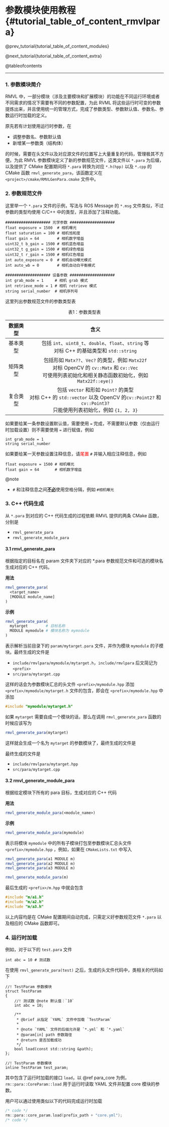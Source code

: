 参数模块使用教程 {#tutorial_table_of_content_rmvlpara}
============

@prev_tutorial{tutorial_table_of_content_modules}

@next_tutorial{tutorial_table_of_content_extra}

@tableofcontents

------

### 1. 参数模块简介

RMVL 中，一部分模块（涉及主要模块和扩展模块）的功能在不同运行环境或者不同需求的情况下需要有不同的参数配置，为此 RVML 将这些运行时可变的参数提炼出来，并且使用统一的管理方式，完成了参数类型、参数默认值、参数名、参数运行时加载的定义。

原先若有计划使用运行时参数，在

- 调整参数名、参数默认值
- 新增某一参数类（结构体）

的时候，需要在头文件以及对应源文件的位置写上大量重复的代码，管理极其不方便。为此 RMVL 参数模块定义了新的参数规范文件，这类文件以 `*.para` 为后缀，以及提供了 CMake 配置期间将 `*.para` 转换为对应 `*.h(hpp)` 以及 `*.cpp` 的 CMake 函数 `rmvl_generate_para`，该函数定义在 `<project>/cmake/RMVLGenPara.cmake` 文件中。

### 2. 参数规范文件

这里举一个 `*.para` 文件的示例，写法与 ROS Message 的 `*.msg` 文件类似，不过参数的类型均使用 C/C++ 中的类型，并且添加了注释功能。

```
#################### 光学参数 ####################
float exposure = 1500  # 相机曝光
float saturation = 100 # 相机饱和度
float gain = 64        # 相机数字增益
uint32_t b_gain = 1500 # 相机蓝色增益
uint32_t g_gain = 1500 # 相机绿色增益
uint32_t r_gain = 1500 # 相机红色增益
int auto_exposure = 0  # 相机自动曝光模式
int auto_wb = 0        # 相机自动白平衡模式

#################### 设备参数 ####################
int grab_mode = 1     # 相机 grab 模式
int retrieve_mode = 1 # 相机 retrieve 模式
string serial_number  # 相机序列号
```

这里列出参数规范文件的参数类型表

<center>表1：参数类型表

| 数据类型 |                             含义                             |
| :------: | :----------------------------------------------------------: |
| 基本类型 | 包括 `int`、`uint8_t`、`double`、`float`、`string` 等<br>对标 C++ 的基础类型和 `std::string` |
| 矩阵类型 | 包括形如 `Matx??`、`Vec?` 的类型，例如 `Matx22f`<br>对标 OpenCV 的 `cv::Matx` 和 `cv::Vec`<br>可使用列表初始化和相关静态函数初始化，例如 `Matx22f::eye()` |
| 复合类型 | 包括 `vector` 和形如 `Point?` 的类型<br>对标 C++ 的 `std::vector` 以及 OpenCV 的`cv::Point2?` 和 `cv::Point3?`<br>只能使用列表初始化，例如 `{1, 2, 3}` |

</center>

如果要给某一条参数设置默认值，需要使用 `=` 完成，不需要默认参数（仅由运行时加载设置）则不需要使用 `=` 进行赋值，例如

```
int grab_mode = 1
string serial_number
```

如果要给某一天参数设置注释信息，请<span style="color: red">尾置</span> `#` 并输入相应注释信息，例如

```
float exposure = 1500 # 相机曝光
float gain = 64       # 相机数字增益
```

@note
- `#` 和注释信息之间<u>**不必**</u>使用空格分隔，例如 `#相机曝光`

### 3. C++ 代码生成

从 `*.para` 到对应的 C++ 代码生成的过程依赖 RMVL 提供的两条 CMake 函数，分别是

- `rmvl_generate_para`
- `rmvl_generate_module_para`

#### 3.1 rmvl_generate_para

根据指定的目标名在 param 文件夹下对应的 *.para 参数规范文件和可选的模块名生成对应的 C++ 代码。

**用法**

```cmake
rmvl_generate_para(
  <target_name>
  [MODULE module_name]
)
```

**示例**

```cmake
rmvl_generate_para(
  mytarget        # 目标名称
  MODULE mymodule # 模块名称为 mymodule
)
```

表示解析当前目录下的 `param/mytarget.para` 文件，并作为模块 `mymodule` 的子模块。最终生成的文件是

- `include/rmvlpara/mymodule/mytarget.h`，`include/rmvlpara` 后文简记为 `<prefix>`
- `src/para/mytarget.cpp`

这样的话会为参数模块汇总的头文件 `<prefix>/mymodule.hpp` 添加 `<prefix>/mymodule/mytarget.h` 文件的包含，即会在 `<prefix>/mymodule.hpp` 中添加

```cpp
#include "mymodule/mytarget.h"
```

如果 `mytarget` 需要自成一个模块的话，那么在调用 `rmvl_generate_para` 函数的时候应该写为

```cmake
rmvl_generate_para(mytarget)
```

这样就会生成一个名为 `mytarget` 的参数模块了，最终生成的文件是

最终生成的文件是

- `include/rmvlpara/mytarget.hpp`
- `src/para/mytarget.cpp`

#### 3.2 rmvl_generate_module_para

根据给定模块下所有的 para 目标，生成对应的 C++ 代码

**用法**

```cmake
rmvl_generate_module_para(<module_name>)
```

**示例**

```cmake
rmvl_generate_module_para(mymodule)
```

表示将模块 `mymodule` 中的所有子模块打包至参数模块汇总头文件 `<prefix>/mymodule.hpp` ，例如，如果在 `CMakeLists.txt` 中写入

```cmake
rmvl_generate_para(a1 MODULE m)
rmvl_generate_para(a2 MODULE m)
rmvl_generate_para(a3 MODULE m)

rmvl_generate_module_para(m)
```

最后生成的 `<prefix>/m.hpp` 中就会包含

```cpp
#include "m/a1.h"
#include "m/a2.h"
#include "m/a3.h"
```

以上内容均是在 CMake 配置期间自动完成，只需定义好参数规范文件 `*.para` 以及相应的 CMake 函数即可。

### 4. 运行时加载

例如，对于以下的 `test.para` 文件

```
int abc = 10 # 测试数
```

在使用 `rmvl_generate_para(test)` 之后，生成的头文件代码中，类相关的代码如下

```
//! TestParam 参数模块
struct TestParam
{
    //! 测试数 @note 默认值：`10`
    int abc = 10;

    /**
     * @brief 从指定 `YAML` 文件中加载 `TestParam`
     *
     * @note `YAML` 文件的后缀允许是 `*.yml` 和 `*.yaml`
     * @param[in] path 参数路径
     * @return 是否加载成功
     */
    bool load(const std::string &path);
};

//! TestParam 参数模块
inline TestParam test_param;
```

其中包含了运行时加载的接口 `load`，以 @ref para_core 为例，`rm::para::CoreParam::load` 用于运行时读取 YAML 文件并配置 core 模块的参数。

用户可以通过使用类似以下的代码完成运行时加载

```cpp
/* code */
rm::para::core_param.load(prefix_path + "core.yml");
/* code */
```
